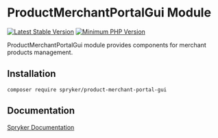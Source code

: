 # ProductMerchantPortalGui Module
[![Latest Stable Version](https://poser.pugx.org/spryker/product-merchant-portal-gui/v/stable.svg)](https://packagist.org/packages/spryker/product-merchant-portal-gui)
[![Minimum PHP Version](https://img.shields.io/badge/php-%3E%3D%208.2-8892BF.svg)](https://php.net/)

ProductMerchantPortalGui module provides components for merchant products management.

## Installation

```
composer require spryker/product-merchant-portal-gui
```

## Documentation

[Spryker Documentation](https://docs.spryker.com)
